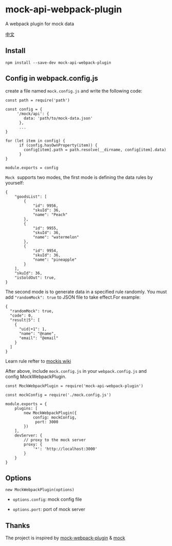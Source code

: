 # mock-api-webpack-plugin

A webpack plugin for mock data

[中文](./README-zh.md)

## Install

```
npm install --save-dev mock-api-webpack-plugin
```

## Config in webpack.config.js

create a file named `mock.config.js` and write the following code:

```
const path = require('path')

const config = {
     '/mock/api': {
        data: 'path/to/mock-data.json'
      },
      ...
}

for (let item in config) {
      if (config.hasOwnProperty(item)) {
        config[item].path = path.resolve(__dirname, config[item].data)
      }
}

module.exports = config
```

`Mock`  supports two modes, the first mode is defining the data rules by yourself: 

```
{
    "goodsList": [
        {
            "id": 9956,
            "skuId": 36,
            "name": "Peach"
        },
        {
            "id": 9955,
            "skuId": 36,
            "name": "watermelon"
        },
        {
            "id": 9954,
            "skuId": 36,
            "name": "pineapple"
        }
    ],
    "skuId": 36,
    "isSoldOut": true,
}
```

The second mode is to generate data in a specified rule randomly. You must add `"randomMock": true` to JSON file to take effect.For example: 

```
{
  "randomMock": true,
  "code": 0,
  "result|5": [
    {
      "uid|+1": 1,
      "name": "@name",
      "email": "@email"
    }
  ]
}
```

Learn rule refter to [mockjs wiki](https://github.com/nuysoft/Mock/wiki)

After above, include `mock.config.js` in your `webpack.config.js` and config MockWebpackPlugin.

```
const MockWebpackPlugin = require('mock-api-webpack-plugin')

const mockConfig = require('./mock.config.js')

module.exports = {
    plugins: [
        new MockWebpackPlugin({
            config: mockConfig,
             port: 3000
        })
    ],
    devServer: {
        // proxy to the mock server
        proxy: {
            '*': 'http://localhost:3000'
        }
    }
}
```

## Options

```
new MockWebpackPlugin(options)
```

- `options.config`: mock config file

- `options.port`: port of mock server

## Thanks

The project is inspired by [mock-webpack-plugin](https://github.com/MarxJiao/mock-webpack-plugin) & [mock](https://github.com/nuysoft/Mock)
